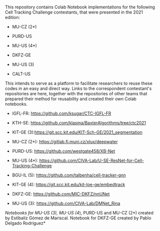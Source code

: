This repository contains Colab Notebook implementations for the following Cell Tracking Challenge contestants, that were presented in the 2021 edition:


- MU-CZ (2*)
- PURD-US
- MU-US (4*)
- DKFZ-GE
- MU-US (3)

- CALT-US

This intends to serve as a platform to facilitate researchers to reuse these codes in an easy and direct way. 
Links to the correspondent contestant's repositories are here, together with the repositories of other teams that prepared their method for reusability and created their own Colab notebooks.

- IGFL-FR: https://github.com/ksugar/CTC-IGFL-FR
- KTH-SE: https://github.com/klasma/BaxterAlgorithms/tree/ctc2021
- KIT-GE (3):https://git.scc.kit.edu/KIT-Sch-GE/2021_segmentation
- MU-CZ (2*): https://gitlab.fi.muni.cz/xlux/deepwater
- PURD-US: https://github.com/westgate458/XB-Net
- MU-US (4*): https://github.com/CIVA-Lab/U-SE-ResNet-for-Cell-Tracking-Challenge
- BGU-IL (5): https://github.com/talbenha/cell-tracker-gnn
- KIT-GE (4): https://git.scc.kit.edu/kit-loe-ge/embedtrack
- DKFZ-GE: https://github.com/MIC-DKFZ/nnUNet
 
- MU-US (3): https://github.com/CIVA-Lab/DMNet_Rina


*Notebooks for MU-US (3), MU-US (4*), PURD-US and MU-CZ (2*) created by Estíbaliz Gómez de Mariscal. Notebook for DKFZ-GE created by Pablo Delgado Rodríguez*

